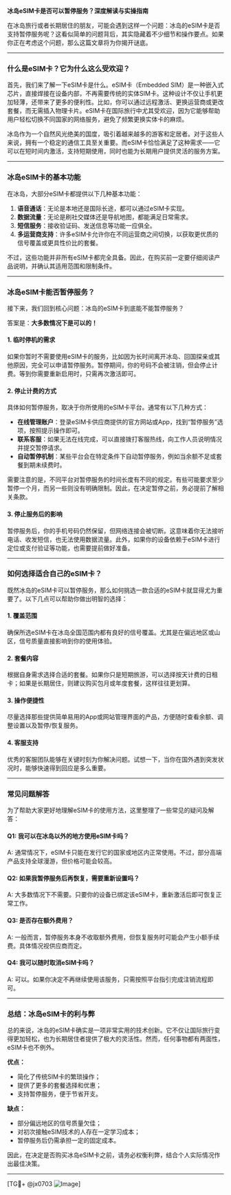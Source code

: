 **冰岛eSIM卡是否可以暂停服务？深度解读与实操指南**

在冰岛旅行或者长期居住的朋友，可能会遇到这样一个问题：冰岛的eSIM卡是否支持暂停服务呢？这看似简单的问题背后，其实隐藏着不少细节和操作要点。如果你正在考虑这个问题，那么这篇文章将为你揭开谜底。

---

### **什么是eSIM卡？它为什么这么受欢迎？**

首先，我们来了解一下eSIM卡是什么。eSIM卡（Embedded SIM）是一种嵌入式芯片，直接焊接在设备内部，不再需要传统的实体SIM卡。这种设计不仅让手机更加轻薄，还带来了更多的便利性。比如，你可以通过远程激活、更换运营商或更改套餐，而无需插入物理卡片。eSIM卡在国际旅行中尤其受欢迎，因为它能够帮助用户轻松切换不同国家的网络服务，避免了频繁更换实体卡的麻烦。

冰岛作为一个自然风光绝美的国度，吸引着越来越多的游客和定居者。对于这些人来说，拥有一个稳定的通信工具至关重要。而eSIM卡恰恰满足了这种需求——它可以在短时间内激活，支持短期使用，同时也能为长期用户提供灵活的服务方案。

---

### **冰岛eSIM卡的基本功能**

在冰岛，大部分eSIM卡都提供以下几种基本功能：

1. **语音通话**：无论是本地还是国际长途，都可以通过eSIM卡实现。
2. **数据流量**：无论是刷社交媒体还是导航地图，都能满足日常需求。
3. **短信服务**：接收验证码、发送信息等功能一应俱全。
4. **多运营商支持**：许多eSIM卡允许你在不同运营商之间切换，以获取更优质的信号覆盖或更具性价比的套餐。

不过，这些功能并非所有eSIM卡都完全具备。因此，在购买前一定要仔细阅读产品说明，并确认其适用范围和限制条件。

---

### **冰岛eSIM卡能否暂停服务？**

接下来，我们回到核心问题：冰岛的eSIM卡到底能不能暂停服务？

答案是：**大多数情况下是可以的！**

#### **1. 临时停机的需求**
如果你暂时不需要使用eSIM卡的服务，比如因为长时间离开冰岛、回国探亲或其他原因，完全可以申请暂停服务。暂停期间，你的号码不会被注销，但会停止计费。等到你需要重新启用时，只需再次激活即可。

#### **2. 停止计费的方式**
具体如何暂停服务，取决于你所使用的eSIM卡平台。通常有以下几种方式：
- **在线管理账户**：登录eSIM卡供应商提供的官方网站或App，找到“暂停服务”选项，按照提示操作即可。
- **联系客服**：如果无法在线完成，可以直接拨打客服热线，向工作人员说明情况并提交暂停请求。
- **自动暂停机制**：某些平台会在特定条件下自动暂停服务，例如当余额不足或套餐到期未续费时。

需要注意的是，不同平台对暂停服务的时间长度有不同的规定。有些可能要求至少暂停一个月，而另一些则没有明确限制。因此，在决定暂停之前，务必提前了解相关条款。

#### **3. 停止服务后的影响**
暂停服务后，你的手机号码仍然保留，但网络连接会被切断。这意味着你无法接听电话、收发短信，也无法使用数据流量。此外，如果你的设备依赖于eSIM卡进行定位或支付验证等功能，也需要提前做好准备。

---

### **如何选择适合自己的eSIM卡？**

既然冰岛的eSIM卡可以暂停服务，那么如何挑选一款合适的eSIM卡就显得尤为重要了。以下几点可以帮助你做出明智的选择：

#### **1. 覆盖范围**
确保所选eSIM卡在冰岛全国范围内都有良好的信号覆盖。尤其是在偏远地区或山区，信号质量直接影响到你的使用体验。

#### **2. 套餐内容**
根据自身需求选择合适的套餐。如果你只是短期旅游，可以选择按天计费的日租卡；如果是长期居住，则建议购买包月或年度套餐，这样往往更划算。

#### **3. 操作便捷性**
尽量选择那些提供简单易用的App或网站管理界面的产品，方便随时查看余额、调整设置以及暂停/恢复服务。

#### **4. 客服支持**
优秀的客服团队能够在关键时刻为你解决问题。试想一下，当你在国外遇到突发状况时，能够快速得到回应是多么重要。

---

### **常见问题解答**

为了帮助大家更好地理解eSIM卡的使用方法，这里整理了一些常见的疑问及解答：

#### **Q1: 我可以在冰岛以外的地方使用eSIM卡吗？**
A: 通常情况下，eSIM卡只能在发行它的国家或地区内正常使用。不过，部分高端产品支持全球漫游，但价格可能会较高。

#### **Q2: 如果我暂停服务后再恢复，需要重新设置吗？**
A: 大多数情况下不需要。只要你的设备已绑定该eSIM卡，重新激活后即可恢复正常工作。

#### **Q3: 是否存在额外费用？**
A: 一般而言，暂停服务本身不收取额外费用，但恢复服务时可能会产生小额手续费。具体情况视供应商而定。

#### **Q4: 我可以随时取消eSIM卡吗？**
A: 可以。如果你决定不再继续使用该服务，只需按照平台指引完成注销流程即可。

---

### **总结：冰岛eSIM卡的利与弊**

总的来说，冰岛的eSIM卡确实是一项非常实用的技术创新。它不仅让国际旅行变得更加轻松，也为长期居住者提供了极大的灵活性。然而，任何事物都有两面性，eSIM卡也不例外。

**优点：**
- 简化了传统SIM卡的繁琐操作；
- 提供了更多的套餐选择和优惠；
- 支持暂停服务，便于节省开支。

**缺点：**
- 部分偏远地区的信号质量欠佳；
- 对初次接触eSIM技术的人存在一定学习成本；
- 暂停服务后仍需承担一定的固定成本。

因此，在决定是否购买冰岛eSIM卡之前，请务必权衡利弊，结合个人实际情况作出最佳决策。

---

[TG💪+ @jx0703 ![Image](https://github.com/user-attachments/assets/dbca1d08-cadb-493c-b0ec-ad6f7a83f270)]